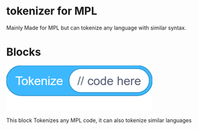 # tokenizer for MPL
Mainly Made for MPL but can tokenize any language with similar syntax.
# Blocks
![tokenize ()](images/image_name.png)


This block Tokenizes any MPL code, it can also tokenize similar languages

